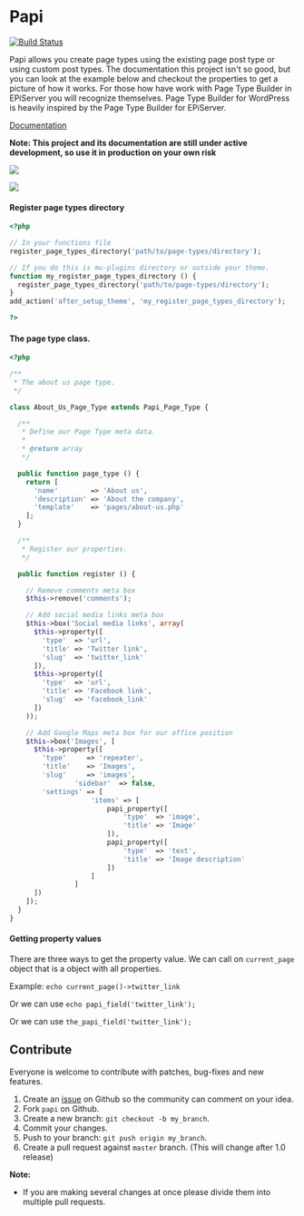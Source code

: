 # Papi

[![Build Status](https://travis-ci.org/wp-papi/papi.svg?branch=master)](https://travis-ci.org/wp-papi/papi)

Papi allows you create page types using the existing page post type or using custom post types. The documentation this project isn't so good, but you can look at the example below and checkout the properties to get a picture of how it works. For those how have work with Page Type Builder in EPiServer you will recognize themselves. Page Type Builder for WordPress is heavily inspired by the Page Type Builder for EPiServer.

[Documentation](http://wp-papi.github.io/)

**Note: This project and its documentation are still under active development, so use it in production on your own risk**

![](http://public.forsmo.me/wp-ptb/add-new-page.png?v4)

![](http://public.forsmo.me/wp-ptb/about-us-page-type.png?v3)

#### Register page types directory

```php
<?php

// In your functions file
register_page_types_directory('path/to/page-types/directory');

// If you do this is mu-plugins directory or outside your theme.
function my_register_page_types_directory () {
  register_page_types_directory('path/to/page-types/directory');
}
add_action('after_setup_theme', 'my_register_page_types_directory');

?>
```

#### The page type class.

```php
<?php

/**
 * The about us page type.
 */

class About_Us_Page_Type extends Papi_Page_Type {

  /**
   * Define our Page Type meta data.
   *
   * @return array
   */

  public function page_type () {
    return [
      'name'        => 'About us',
      'description' => 'About the company',
      'template'    => 'pages/about-us.php'
    ];
  }

  /**
   * Register our properties.
   */

  public function register () {

    // Remove comments meta box
    $this->remove('comments');

    // Add social media links meta box
    $this->box('Social media links', array(
      $this->property([
        'type'  => 'url',
        'title' => 'Twitter link',
        'slug'  => 'twitter_link'
      ]),
      $this->property([
        'type'  => 'url',
        'title' => 'Facebook link',
        'slug'  => 'facebook_link'
      ])
    ));

    // Add Google Maps meta box for our office position
    $this->box('Images', [
      $this->property([
        'type'     => 'repeater',
        'title'    => 'Images',
        'slug'     => 'images',
				'sidebar'  => false,
        'settings' => [
					'items' => [
						papi_property([
							'type'  => 'image',
							'title' => 'Image'
						]),
						papi_property([
							'type'  => 'text',
							'title' => 'Image description'
						])
					]
				]
      ])
    ]);
  }
}
```

#### Getting property values

There are three ways to get the property value. We can call on `current_page` object that is a object with all properties.

Example: `echo current_page()->twitter_link`

Or we can use `echo papi_field('twitter_link');`

Or we can use `the_papi_field('twitter_link');`

## Contribute

Everyone is welcome to contribute with patches, bug-fixes and new features.

1. Create an [issue](https://github.com/wp-papi/papi/issues) on Github so the community can comment on your idea.
2. Fork `papi` on Github.
3. Create a new branch: `git checkout -b my_branch`.
4. Commit your changes.
5. Push to your branch: `git push origin my_branch`.
6. Create a pull request against `master` branch. (This will change after 1.0 release)

**Note:**

* If you are making several changes at once please divide them into multiple pull requests.
